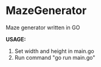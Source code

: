 # MazeGenerator
Maze generator written in GO

**USAGE:**
1. Set width and height in main.go</br>
2. Run command "go run main.go" 
